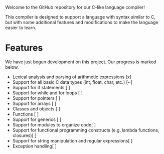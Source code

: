Welcome to the GitHub repository for our C-like language compiler!

This compiler is designed to support a language with syntax similar to C, but with some additional features and modifications to make the language easier to learn.

<h1>Features</h1>
We have just begun development on this project. Our progress is marked below.
<ul>
<li>Lexical analysis and parsing of arithmetic expressions [x]</li>
<li>Support for all basic C data types (int, float, char, etc.) [~]</li>
<li>Support for if statements [ ]</li>
<li>Support for while and for loops [ ]</li>
<li>Support for pointers [ ]</li>
<li>Support for arrays [ ]</li>
<li>Classes and objects [ ]</li>
<li>Functions [ ]</li>
<li>Support for generics [ ]</li>
<li>Support for modules to organize code[ ]</li>
<li>Support for functional programming constructs (e.g. lambda functions, closures)[ ]</li>
<li>Support for string manipulation and regular expressions[ ]</li>
<li>Exception handling[ ]</li>
</ul>
